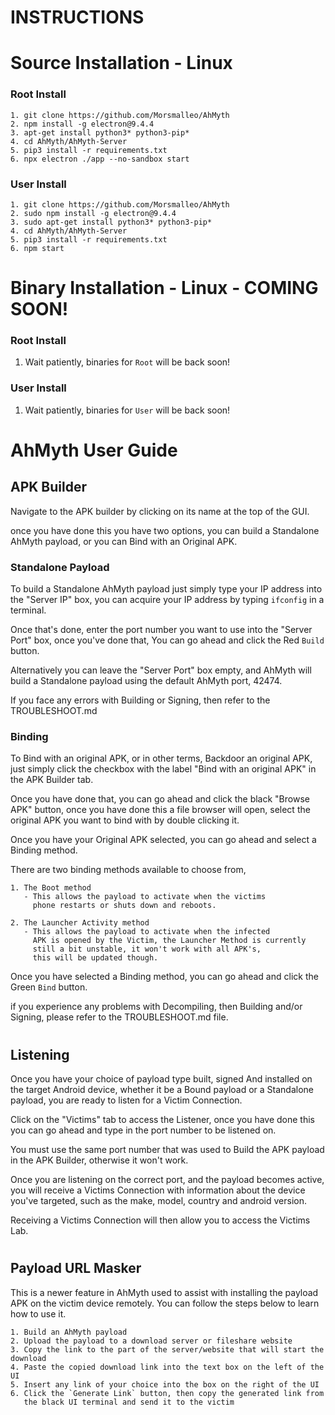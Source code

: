 # INSTRUCTIONS
#
# Source Installation - Linux
### Root Install
    1. git clone https://github.com/Morsmalleo/AhMyth
    2. npm install -g electron@9.4.4
    3. apt-get install python3* python3-pip*
    4. cd AhMyth/AhMyth-Server
    5. pip3 install -r requirements.txt
    6. npx electron ./app --no-sandbox start

### User Install 
    1. git clone https://github.com/Morsmalleo/AhMyth
    2. sudo npm install -g electron@9.4.4
    3. sudo apt-get install python3* python3-pip*
    4. cd AhMyth/AhMyth-Server
    5. pip3 install -r requirements.txt
    6. npm start
#
# Binary Installation - Linux - COMING SOON!
### Root Install
1. Wait patiently, binaries for `Root` will be back soon!

### User Install
1. Wait patiently, binaries for `User` will be back soon!
#
# AhMyth User Guide
## APK Builder
Navigate to the APK builder by clicking on its 
name at the top of the GUI.

once you have done this you have two options,
you can build a Standalone AhMyth payload, or
you can Bind with an Original APK.

### Standalone Payload 
To build a Standalone AhMyth payload just simply
type your IP address into the "Server IP" box, you 
can acquire your IP address by typing `ifconfig` 
in a terminal. 

Once that's done, enter the port number you want to use
into the "Server Port" box, once you've done that,
You can go ahead and click the Red `Build` button. 

Alternatively you can leave the "Server Port" box empty, 
and AhMyth will build a Standalone payload using the default AhMyth 
port, 42474. 

If you face any errors with Building 
or Signing, then refer to the TROUBLESHOOT.md

### Binding
To Bind with an original APK, or in other terms,
Backdoor an original APK, just simply click the 
checkbox with the label "Bind with an original APK"
in the APK Builder tab.

Once you have done that, you can go ahead and click
the black "Browse APK" button, once you have done this
a file browser will open, select the original APK
you want to bind with by double clicking it.

Once you have your Original APK selected, you can go 
ahead and select a Binding method. 

There are two binding methods available to choose from, 

    1. The Boot method 
       - This allows the payload to activate when the victims 
         phone restarts or shuts down and reboots. 

    2. The Launcher Activity method
       - This allows the payload to activate when the infected 
         APK is opened by the Victim, the Launcher Method is currently 
         still a bit unstable, it won't work with all APK's, 
         this will be updated though.

Once you have selected a Binding method, you can
go ahead and click the Green `Bind` button.

if you experience any problems with Decompiling, then
Building and/or Signing, please refer to the TROUBLESHOOT.md file.
#
## Listening
Once you have your choice of payload type built, signed
And installed on the target Android device, whether it
be a Bound payload or a Standalone payload, you are ready
to listen for a Victim Connection.

Click on the "Victims" tab to access the Listener,
once you have done this you can go ahead and type in
the port number to be listened on. 

You must use the same port number that was used to Build 
the APK payload in the APK Builder, otherwise it won't work.

Once you are listening on the correct port, and the 
payload becomes active, you will receive a Victims Connection
with information about the device you've targeted, such
as the make, model, country and android version.

Receiving a Victims Connection will then allow you 
to access the Victims Lab.
#
## Payload URL Masker
This is a newer feature in AhMyth used to assist with installing
the payload APK on the victim device remotely. You can 
follow the steps below to learn how to use it.
      
    1. Build an AhMyth payload
    2. Upload the payload to a download server or fileshare website
    3. Copy the link to the part of the server/website that will start the download
    4. Paste the copied download link into the text box on the left of the UI
    5. Insert any link of your choice into the box on the right of the UI
    6. Click the `Generate Link` button, then copy the generated link from 
       the black UI terminal and send it to the victim

